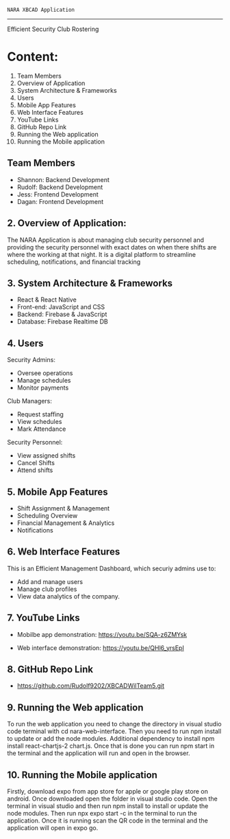 	NARA XBCAD Application
***************************************
Efficient Security Club Rostering

# Content:

1. Team Members
2. Overview of Application
3. System Architecture & Frameworks
4. Users
5. Mobile App Features
6. Web Interface Features
7. YouTube Links
8. GitHub Repo Link
9. Running the Web application
10. Running the Mobile application

## Team Members

- Shannon: Backend Development
- Rudolf: Backend Development
- Jess: Frontend Development
- Dagan: Frontend Development

## 2. Overview of Application:

The NARA Application is about managing club security personnel and providing the security personnel with exact dates on when there shifts are where the working at that night. It is a digital platform to streamline scheduling, notifications, and financial tracking

## 3. System Architecture & Frameworks

- React & React Native
- Front-end: JavaScript and CSS
- Backend: Firebase & JavaScript
- Database: Firebase Realtime DB

## 4. Users

Security Admins:
- Oversee operations
- Manage schedules
- Monitor payments

Club Managers:
- Request staffing
- View schedules
- Mark Attendance

Security Personnel:
- View assigned shifts
- Cancel Shifts
- Attend shifts

## 5. Mobile App Features

- Shift Assignment & Management
- Scheduling Overview
- Financial Management & Analytics
- Notifications

## 6. Web Interface Features

This is an Efficient Management Dashboard, which securiy admins use to:
- Add and manage users
- Manage club profiles
- View data analytics of the company. 

## 7. YouTube Links

- Mobilbe app demonstration:
https://youtu.be/SQA-z6ZMYsk

- Web interface demonstration:
https://youtu.be/QHl6_yrsEpI

## 8. GitHub Repo Link

- https://github.com/Rudolf9202/XBCADWilTeam5.git

## 9. Running the Web application

To run the web application you need to change the directory in visual studio code terminal with cd nara-web-interface. Then you need to run npm install to update or add the node modules. Additional dependency to install npm install react-chartjs-2 chart.js. Once that is done you can run npm start in the terminal and the application will run and open in the browser. 

## 10. Running the Mobile application 

Firstly, download expo from app store for apple or google play store on android. Once downloaded open the folder in visual studio code. Open the terminal in visual studio and then run npm install to install or update the node modules. Then run npx expo start -c in the terminal to run the application. Once it is running scan the QR code in the terminal and the application will open in expo go.




